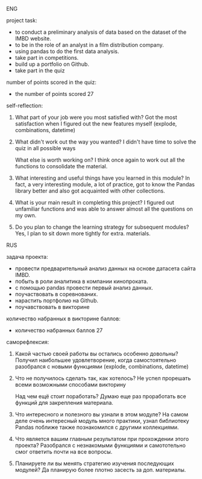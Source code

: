 ENG

project task:
- to conduct a preliminary analysis of data based on the dataset of the IMBD website.
- to be in the role of an analyst in a film distribution company.
- using pandas to do the first data analysis.
- take part in competitions.
- build up a portfolio on Github.
- take part in the quiz

number of points scored in the quiz:
- the number of points scored 27


self-reflection:
1. What part of your job were you most satisfied with?
    Got the most satisfaction when I figured out the new features myself (explode, combinations, datetime)

2. What didn't work out the way you wanted?
    I didn't have time to solve the quiz in all possible ways
   
   What else is worth working on?
    I think once again to work out all the functions to consolidate the material.
    
3. What interesting and useful things have you learned in this module?
    In fact, a very interesting module, a lot of practice, got to know the Pandas library better and also got acquainted with other collections.

4. What is your main result in completing this project?
    I figured out unfamiliar functions and was able to answer almost all the questions on my own.

5. Do you plan to change the learning strategy for subsequent modules?
    Yes, I plan to sit down more tightly for extra. materials.


RUS

задача проекта:
- провести предварительный анализ данных на основе датасета сайта IMBD.
- побыть в роли аналитика в компании кинопроката.
- с помощью pandas провести первый анализ данных.
- поучаствовать в соревнованих.
- нарастить портфолио на Github.
- поучавствовать в викторине

количество набранных в викторине баллов:
- количество набранных баллов 27

саморефлексия:
1. Какой частью своей работы вы остались особенно довольны?
    Получил наибольшее удовлетворение, когда самостоятельно разобрался с новыми функциями (explode, combinations, datetime)

2. Что не получилось сделать так, как хотелось? 
    Не успел прорешать всеми возможными способами викторину
   
   Над чем ещё стоит поработать?
    Думаю еще раз проработать все функций для закрепления материала.

3. Что интересного и полезного вы узнали в этом модуле?
    На самом деле очень интересный модуль много практики, узнал библиотеку Pandas поближе также познакомился с другими коллекциями.

4. Что является вашим главным результатом при прохождении этого проекта?
    Разобрался с незнакомыми функциями и самототельно смог ответить почти на все вопросы.

5. Планируете ли вы менять стратегию изучения последующих модулей?
    Да планирую более плотно засесть за доп. материалы.
    
 
